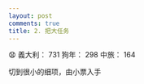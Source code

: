 ```yaml
---
layout: post
comments: true
title: 2. 把大任务
---
```


:anguished: 義大利： 731 狗年： 298 中旅： 164


切到很小的细项，由小票入手
